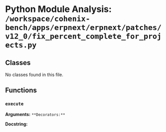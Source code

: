 # Python Module Analysis: `/workspace/cohenix-bench/apps/erpnext/erpnext/patches/v12_0/fix_percent_complete_for_projects.py`

## Classes

No classes found in this file.


## Functions

### `execute`
**Arguments:** ``
**Decorators:** ``

**Docstring:**
```

```

